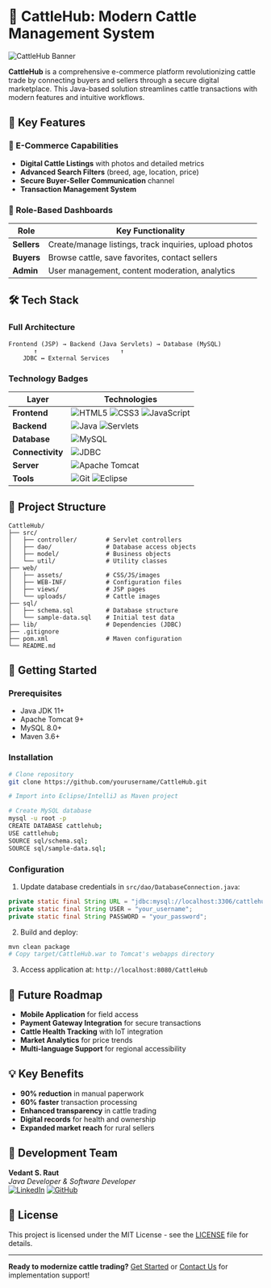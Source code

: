 # 🐄 CattleHub: Modern Cattle Management System

![CattleHub Banner](https://img.freepik.com/free-vector/farm-summer-landscape-illustration_1284-59687.jpg?t=st=1752253910~exp=1752257510~hmac=cbb25d76896fde5c1682f25dda8f697cc607ff08945b2c99a60954143a2f23c7&w=1380)

**CattleHub** is a comprehensive e-commerce platform revolutionizing cattle trade by connecting buyers and sellers through a secure digital marketplace. This Java-based solution streamlines cattle transactions with modern features and intuitive workflows.

## 🌟 Key Features

### 🛒 E-Commerce Capabilities
- **Digital Cattle Listings** with photos and detailed metrics
- **Advanced Search Filters** (breed, age, location, price)
- **Secure Buyer-Seller Communication** channel
- **Transaction Management System**

### 👤 Role-Based Dashboards
| Role | Key Functionality |
|------|-------------------|
| **Sellers** | Create/manage listings, track inquiries, upload photos |
| **Buyers** | Browse cattle, save favorites, contact sellers |
| **Admin** | User management, content moderation, analytics |

## 🛠️ Tech Stack

### Full Architecture
```
Frontend (JSP) → Backend (Java Servlets) → Database (MySQL)
       ↑                       ↑
    JDBC ↔ External Services
```

### Technology Badges

| Layer | Technologies |
|-------|--------------|
| **Frontend** | ![HTML5](https://img.shields.io/badge/HTML5-E34F26?style=for-the-badge&logo=html5&logoColor=white) ![CSS3](https://img.shields.io/badge/CSS3-1572B6?style=for-the-badge&logo=css3&logoColor=white) ![JavaScript](https://img.shields.io/badge/JavaScript-F7DF1E?style=for-the-badge&logo=javascript&logoColor=black) |
| **Backend** | ![Java](https://img.shields.io/badge/Java-ED8B00?style=for-the-badge&logo=openjdk&logoColor=white) ![Servlets](https://img.shields.io/badge/JSP_&_Servlets-007396?style=for-the-badge&logo=java&logoColor=white) |
| **Database** | ![MySQL](https://img.shields.io/badge/MySQL-4479A1?style=for-the-badge&logo=mysql&logoColor=white) |
| **Connectivity** | ![JDBC](https://img.shields.io/badge/JDBC-007396?style=for-the-badge&logo=java&logoColor=white) |
| **Server** | ![Apache Tomcat](https://img.shields.io/badge/Apache_Tomcat-F8DC75?style=for-the-badge&logo=apachetomcat&logoColor=black) |
| **Tools** | ![Git](https://img.shields.io/badge/Git-F05032?style=for-the-badge&logo=git&logoColor=white) ![Eclipse](https://img.shields.io/badge/Eclipse-2C2255?style=for-the-badge&logo=eclipse&logoColor=white) |

## 📂 Project Structure

```
CattleHub/
├── src/
│   ├── controller/        # Servlet controllers
│   ├── dao/               # Database access objects
│   ├── model/             # Business objects
│   └── util/              # Utility classes
├── web/
│   ├── assets/            # CSS/JS/images
│   ├── WEB-INF/           # Configuration files
│   ├── views/             # JSP pages
│   └── uploads/           # Cattle images
├── sql/
│   ├── schema.sql         # Database structure
│   └── sample-data.sql    # Initial test data
├── lib/                   # Dependencies (JDBC)
├── .gitignore
├── pom.xml                # Maven configuration
└── README.md
```

## 🚀 Getting Started

### Prerequisites
- Java JDK 11+
- Apache Tomcat 9+
- MySQL 8.0+
- Maven 3.6+

### Installation
```bash
# Clone repository
git clone https://github.com/yourusername/CattleHub.git

# Import into Eclipse/IntelliJ as Maven project

# Create MySQL database
mysql -u root -p
CREATE DATABASE cattlehub;
USE cattlehub;
SOURCE sql/schema.sql;
SOURCE sql/sample-data.sql;
```

### Configuration
1. Update database credentials in `src/dao/DatabaseConnection.java`:
```java
private static final String URL = "jdbc:mysql://localhost:3306/cattlehub";
private static final String USER = "your_username";
private static final String PASSWORD = "your_password";
```

2. Build and deploy:
```bash
mvn clean package
# Copy target/CattleHub.war to Tomcat's webapps directory
```

3. Access application at: `http://localhost:8080/CattleHub`

## 🔮 Future Roadmap
- **Mobile Application** for field access
- **Payment Gateway Integration** for secure transactions
- **Cattle Health Tracking** with IoT integration
- **Market Analytics** for price trends
- **Multi-language Support** for regional accessibility

## 💡 Key Benefits
- **90% reduction** in manual paperwork
- **60% faster** transaction processing
- **Enhanced transparency** in cattle trading
- **Digital records** for health and ownership
- **Expanded market reach** for rural sellers

## 👥 Development Team
**Vedant S. Raut**  
*Java Developer & Software Developer*  
[![LinkedIn](https://img.shields.io/badge/LinkedIn-0077B5?style=for-the-badge&logo=linkedin&logoColor=white)](https://linkedin.com/in/vedantsunilraut) 
[![GitHub](https://img.shields.io/badge/GitHub-100000?style=for-the-badge&logo=github&logoColor=white)](https://github.com/VEDANTSUNILRAUT)

## 📄 License
This project is licensed under the MIT License - see the [LICENSE](LICENSE) file for details.

---

**Ready to modernize cattle trading?** [Get Started](#-getting-started) or [Contact Us](#-development-team) for implementation support!
